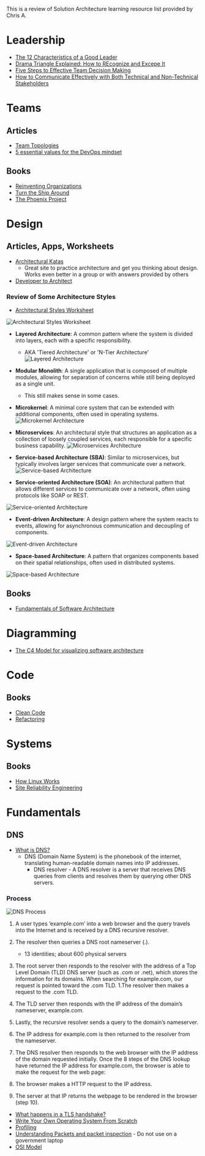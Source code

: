 This is a review of Solution Architecture learning resource list provided by Chris A.

# Leadership

- [The 12 Characteristics of a Good Leader](https://www.ccl.org/articles/leading-effectively-articles/characteristics-good-leader/)
- [Drama Triangle Explained: How to REcognize and Excepe It](https://www.attachmentproject.com/psychology/drama-triangle/)
- [Five Steps to Effective Team Decision Making](https://www.cairnleadership.com/five-steps-to-effective-team-decision-making/)
- [How to Communicate Effectively with Both Technical and Non-Technical Stakeholders](https://statics.teams.cdn.office.net/evergreen-assets/safelinks/1/atp-safelinks.html)

# Teams

## Articles

- [Team Topologies](https://teamtopologies.com)
- [5 essential values for the DevOps mindset](https://opensource.com/article/19/5/values-devops-mindset)

## Books

- [Reinventing Organizations](https://www.amazon.com/Reinventing-Organizations-Frederic-Laloux/dp/2960133501)
- [Turn the Ship Around](https://www.amazon.com/Turn-Ship-Around-Turning-Followers/dp/1591846404)
- [The Phoenix Project](https://www.amazon.com/Phoenix-Project-DevOps-Helping-Business/dp/0988262592)

# Design

## Articles, Apps, Worksheets

- [Architectural Katas](https://www.architecturalkatas.com/)
  - Great site to practice architecture and get you thinking about design. Works even better in a
    group or with answers provided by others
- [Developer to Architect](https://developertoarchitect.com/resources.html)

### Review of Some Architecture Styles

- [Architectural Styles Worksheet](/www.developertoarchitect.com/downloads/architecture-styles-worksheet.pdf)

![Architectural Styles Worksheet](images/architectural-styles-worksheet.png)

- **Layered Architecture**: A common pattern where the system is divided into layers, each with a
  specific responsibility.
  - AKA 'Tiered Architecture' or 'N-Tier Architecture'
    ![Layered Architecture](images/layered-architecture.png)
- **Modular Monolith**: A single application that is composed of multiple modules, allowing for
  separation of concerns while still being deployed as a single unit.

  - This still makes sense in some cases.

- **Microkernel**: A minimal core system that can be extended with additional components, often used
  in operating systems. ![Microkernel Architecture](images/microkernel-architecture.png)

- **Microservices**: An architectural style that structures an application as a collection of
  loosely coupled services, each responsible for a specific business capability.
  ![Microservices Architecture](images/microservices-architecture.png)

- **Service-based Architecture (SBA)**: Similar to microservices, but typically involves larger
  services that communicate over a network.
  ![Service-based Architecture](images/service-based-architecture.png)

- **Service-oriented Architecture (SOA)**: An architectural pattern that allows different services
  to communicate over a network, often using protocols like SOAP or REST.

![Service-oriented Architecture](images/soa-architecture.png)

- **Event-driven Architecture**: A design pattern where the system reacts to events, allowing for
  asynchronous communication and decoupling of components.

![Event-driven Architecture](images/event-driven-architecture.png)

- **Space-based Architecture**: A pattern that organizes components based on their spatial
  relationships, often used in distributed systems.

![Space-based Architecture](images/space-based-architecture.png)

## Books

- [Fundamentals of Software Architecture](https://www.amazon.com/Fundamentals-Software-Architecture-Comprehensive-Characteristics/dp/1492043451)

# Diagramming

- [The C4 Model for visualizing software architecture](https://c4model.com/)

# Code

## Books

- [Clean Code](https://www.amazon.com/Clean-Code-Handbook-Software-Craftsmanship/dp/0132350882)
- [Refactoring](https://www.amazon.com/Refactoring-Ruby-Addison-Wesley-Professional/dp/0321984137)

# Systems

## Books

- [How Linux Works](https://www.amazon.com/Refactoring-Ruby-Addison-Wesley-Professional/dp/0321984137)
- [Site Reliability Engineering](https://www.amazon.com/dp/149192912X)

# Fundamentals

## DNS

- [What is DNS?](https://www.cloudflare.com/learning/dns/what-is-dns/)
  - DNS (Domain Name System) is the phonebook of the internet, translating human-readable domain
    names into IP addresses.
    - DNS resolver - A DNS resolver is a server that receives DNS queries from clients and resolves
      them by querying other DNS servers.

### Process

![DNS Process](images/dns-process.png)

1. A user types ‘example.com’ into a web browser and the query travels into the Internet and is
   received by a DNS recursive resolver.
1. The resolver then queries a DNS root nameserver (.).
   - 13 identities; about 600 physical servers
1. The root server then responds to the resolver with the address of a Top Level Domain (TLD) DNS
   server (such as .com or .net), which stores the information for its domains. When searching for
   example.com, our request is pointed toward the .com TLD. 1.The resolver then makes a request to
   the .com TLD.
1. The TLD server then responds with the IP address of the domain’s nameserver, example.com.
1. Lastly, the recursive resolver sends a query to the domain’s nameserver.
1. The IP address for example.com is then returned to the resolver from the nameserver.
1. The DNS resolver then responds to the web browser with the IP address of the domain requested
   initially. Once the 8 steps of the DNS lookup have returned the IP address for example.com, the
   browser is able to make the request for the web page:

1. The browser makes a HTTP request to the IP address.
1. The server at that IP returns the webpage to be rendered in the browser (step 10).

- [What happens in a TLS handshake?](https://www.cloudflare.com/learning/ssl/what-happens-in-a-tls-handshake/)
- [Write Your Own Operating System From Scratch](https://www.udemy.com/course/writing-your-own-operating-system-from-scratch/?srsltid=AfmBOop3c6s3I3_T1bp7f9WL_jQGaH4UwBF43j181Z1_A-RmG_l9cP64)
- [Profiling](https://www.jetbrains.com/help/idea/cpu-and-allocation-profiling-basic-concepts.html#)
- [Understanding Packets and packet inspection](https://www.wireshark.org/) - Do not use on a
  government laptop
- [OSI Model](https://en.wikipedia.org/wiki/OSI_model)
